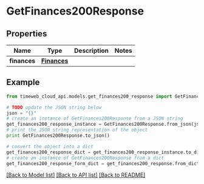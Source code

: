 # GetFinances200Response


## Properties
Name | Type | Description | Notes
------------ | ------------- | ------------- | -------------
**finances** | [**Finances**](Finances.md) |  | 

## Example

```python
from timeweb_cloud_api.models.get_finances200_response import GetFinances200Response

# TODO update the JSON string below
json = "{}"
# create an instance of GetFinances200Response from a JSON string
get_finances200_response_instance = GetFinances200Response.from_json(json)
# print the JSON string representation of the object
print GetFinances200Response.to_json()

# convert the object into a dict
get_finances200_response_dict = get_finances200_response_instance.to_dict()
# create an instance of GetFinances200Response from a dict
get_finances200_response_form_dict = get_finances200_response.from_dict(get_finances200_response_dict)
```
[[Back to Model list]](../README.md#documentation-for-models) [[Back to API list]](../README.md#documentation-for-api-endpoints) [[Back to README]](../README.md)


